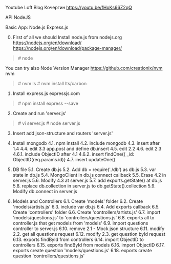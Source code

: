 Youtube
Loft Blog
Кочергин
https://youtu.be/fHoKs66Z2qQ

API NodeJS

Basic App: Node.js Express.js

0. First of all we should 
Install node.js from nodejs.org
https://nodejs.org/en/download/
https://nodejs.org/en/download/package-manager/

>\# node

You can try also Node Version Manager
https://github.com/creationix/nvm
nvm

>\# nvm ls
>\# nvm install lts/carbon

1. Install express.js
expressjs.com
>\# npm install express --save

2. Create and run 'server.js'
>\# vi server.js
>\# node server.js

3. Insert add json-structure and routers 'server.js'

4. Install mongodb
4.1. npm install
4.2. include mongodb
4.3. insert after 1.4 
4.4. edit 3.3 app.post and define db.insert
4.5. edit 2.2
4.6. edit 2.3
4.6.1. include ObjectID after 4.1
4.6.2. insert findOne({ _id: ObjectID(req.params.id)}
4.7. insert updateOne()

5. DB file
5.1. Create db.js
5.2. Add db = require('./db') as db.js
5.3. var state in db.js
5.4. MongoClient in db.js connect callback
5.5. Erase 4.2 in server.js
5.6. Modify 4.3 at server.js
5.7. add exports.getState() at db.js
5.8. replace db.collection in server.js to db.getState().collection
5.9. Modify db.connect in server.js

6. Models and Controllers
6.1. Create 'models' folder
6.2. Create 'models/artists.js'
6.3. include var db.js
6.4. Add exports callback
6.5. Create 'controllers' folder
6.6. Create 'controllers/artists.js'
6.7. import 'models/questions.js' to 'controllers/questions.js'
6.8. exports all to controller.js that get models from 'models' 
6.9. import questions controller to server.js
6.10. remove 2.1 - Mock json structure
6.11. modify 2.2. get all questions request
6.12. modify 2.3. get question byId request
6.13. exports findById from controllers
6.14. import ObjectID to controllers
6.15. exports findById from models
6.16. import ObjectID
6.17. exports create question 'models/questions.js'
6.18. exports create question 'controllers/questions.js'
